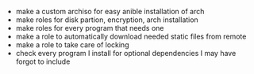 - make a custom archiso for easy anible installation of arch
- make roles for disk partion, encryption, arch installation
- make roles for every program that needs one
- make a role to automatically download needed static files from remote
- make a role to take care of locking
- check every program I install for optional dependencies I may have forgot to include
